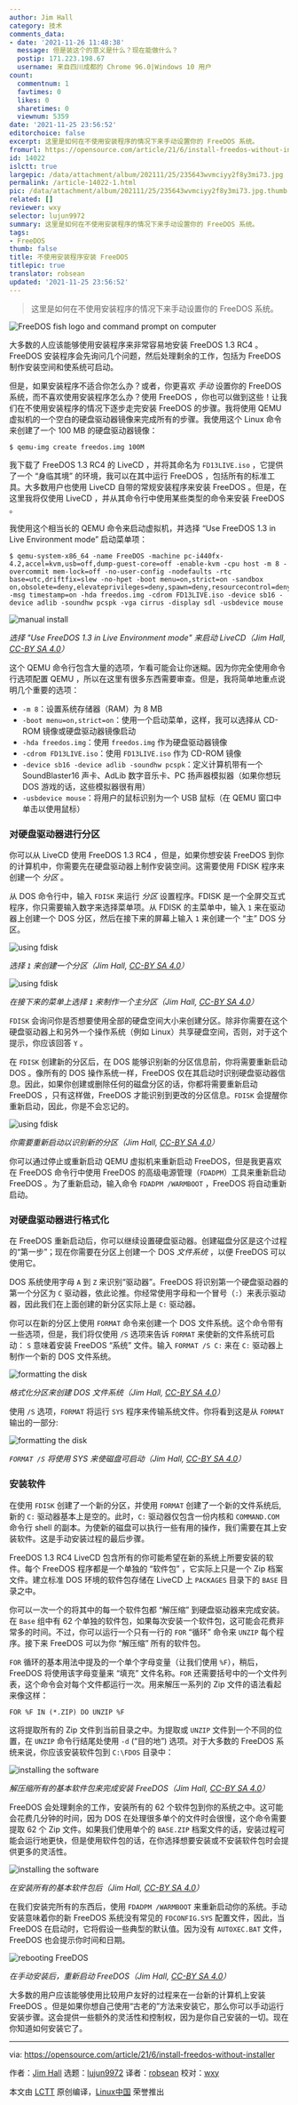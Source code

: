 ```yaml
---
author: Jim Hall
category: 技术
comments_data:
- date: '2021-11-26 11:48:38'
  message: 但是装这个的意义是什么？现在能做什么？
  postip: 171.223.198.67
  username: 来自四川成都的 Chrome 96.0|Windows 10 用户
count:
  commentnum: 1
  favtimes: 0
  likes: 0
  sharetimes: 0
  viewnum: 5359
date: '2021-11-25 23:56:52'
editorchoice: false
excerpt: 这里是如何在不使用安装程序的情况下来手动设置你的 FreeDOS 系统。
fromurl: https://opensource.com/article/21/6/install-freedos-without-installer
id: 14022
islctt: true
largepic: /data/attachment/album/202111/25/235643wvmciyy2f8y3mi73.jpg
permalink: /article-14022-1.html
pic: /data/attachment/album/202111/25/235643wvmciyy2f8y3mi73.jpg.thumb.jpg
related: []
reviewer: wxy
selector: lujun9972
summary: 这里是如何在不使用安装程序的情况下来手动设置你的 FreeDOS 系统。
tags:
- FreeDOS
thumb: false
title: 不使用安装程序安装 FreeDOS
titlepic: true
translator: robsean
updated: '2021-11-25 23:56:52'
---
```



> 
> 这里是如何在不使用安装程序的情况下来手动设置你的 FreeDOS 系统。
> 
> 
> 


![](/data/attachment/album/202111/25/235643wvmciyy2f8y3mi73.jpg "FreeDOS fish logo and command prompt on computer")


大多数的人应该能够使用安装程序来非常容易地安装 FreeDOS 1.3 RC4 。FreeDOS 安装程序会先询问几个问题，然后处理剩余的工作，包括为 FreeDOS 制作安装空间和使系统可启动。


但是，如果安装程序不适合你怎么办？或者，你更喜欢 *手动* 设置你的 FreeDOS 系统，而不喜欢使用安装程序怎么办？使用 FreeDOS ，你也可以做到这些！让我们在不使用安装程序的情况下逐步走完安装 FreeDOS 的步骤。我将使用 QEMU 虚拟机的一个空白的硬盘驱动器镜像来完成所有的步骤。我使用这个 Linux 命令来创建了一个 100 MB 的硬盘驱动器镜像：



```
$ qemu-img create freedos.img 100M

```

我下载了 FreeDOS 1.3 RC4 的 LiveCD ，并将其命名为 `FD13LIVE.iso` ，它提供了一个 “身临其境” 的环境，我可以在其中运行 FreeDOS ，包括所有的标准工具。大多数用户也使用 LiveCD 自带的常规安装程序来安装 FreeDOS 。但是，在这里我将仅使用 LiveCD ，并从其命令行中使用某些类型的命令来安装 FreeDOS 。


我使用这个相当长的 QEMU 命令来启动虚拟机，并选择 “Use FreeDOS 1.3 in Live Environment mode” 启动菜单项：



```
$ qemu-system-x86_64 -name FreeDOS -machine pc-i440fx-4.2,accel=kvm,usb=off,dump-guest-core=off -enable-kvm -cpu host -m 8 -overcommit mem-lock=off -no-user-config -nodefaults -rtc base=utc,driftfix=slew -no-hpet -boot menu=on,strict=on -sandbox on,obsolete=deny,elevateprivileges=deny,spawn=deny,resourcecontrol=deny -msg timestamp=on -hda freedos.img -cdrom FD13LIVE.iso -device sb16 -device adlib -soundhw pcspk -vga cirrus -display sdl -usbdevice mouse

```

![manual install](/data/attachment/album/202111/25/235654a06h0ihi1pl4p011.png "Select \"Use FreeDOS 1.3 in Live Environment mode\" to boot the LiveCD")


*选择 "Use FreeDOS 1.3 in Live Environment mode" 来启动 LiveCD（Jim Hall, [CC-BY SA 4.0](https://creativecommons.org/licenses/by-sa/4.0/)）*


这个 QEMU 命令行包含大量的选项，乍看可能会让你迷糊。因为你完全使用命令行选项配置 QEMU ，所以在这里有很多东西需要审查。但是，我将简单地重点说明几个重要的选项：


* `-m 8`：设置系统存储器（RAM）为 8 MB
* `-boot menu=on,strict=on`：使用一个启动菜单，这样，我可以选择从 CD-ROM 镜像或硬盘驱动器镜像启动
* `-hda freedos.img`：使用 `freedos.img` 作为硬盘驱动器镜像
* `-cdrom FD13LIVE.iso`：使用 `FD13LIVE.iso` 作为 CD-ROM 镜像
* `-device sb16 -device adlib -soundhw pcspk`：定义计算机带有一个 SoundBlaster16 声卡、AdLib 数字音乐卡、PC 扬声器模拟器（如果你想玩 DOS 游戏的话，这些模拟器很有用）
* `-usbdevice mouse`：将用户的鼠标识别为一个 USB 鼠标（在 QEMU 窗口中单击以使用鼠标）


### 对硬盘驱动器进行分区


你可以从 LiveCD 使用 FreeDOS 1.3 RC4 ，但是，如果你想安装 FreeDOS 到你的计算机中，你需要先在硬盘驱动器上制作安装空间。这需要使用 FDISK 程序来创建一个 *分区* 。


从 DOS 命令行中，输入 `FDISK` 来运行 *分区* 设置程序。FDISK 是一个全屏交互式程序，你只需要输入数字来选择菜单项。从 FDISK 的主菜单中，输入 `1` 来在驱动器上创建一个 DOS 分区，然后在接下来的屏幕上输入 `1` 来创建一个 “主” DOS 分区。


![using fdisk](/data/attachment/album/202111/25/235654dmpy9nrembmnrrun.png "Select \"1\" to create a partition")


*选择 `1` 来创建一个分区（Jim Hall, [CC-BY SA 4.0](https://creativecommons.org/licenses/by-sa/4.0/)）*


![using fdisk](/data/attachment/album/202111/25/235654rj0bgbwvr8xbk7rw.png "Select \"1\" on the next menu to make a primary partition")


*在接下来的菜单上选择 `1` 来制作一个主分区（Jim Hall, [CC-BY SA 4.0](https://creativecommons.org/licenses/by-sa/4.0/)）*


`FDISK` 会询问你是否想要使用全部的硬盘空间大小来创建分区。除非你需要在这个硬盘驱动器上和另外一个操作系统（例如 Linux）共享硬盘空间，否则，对于这个提示，你应该回答 `Y` 。


在 `FDISK` 创建新的分区后，在 DOS 能够识别新的分区信息前，你将需要重新启动 DOS 。像所有的 DOS 操作系统一样，FreeDOS 仅在其启动时识别硬盘驱动器信息。因此，如果你创建或删除任何的磁盘分区的话，你都将需要重新启动 FreeDOS ，只有这样做，FreeDOS 才能识别到更改的分区信息。`FDISK` 会提醒你重新启动，因此，你是不会忘记的。


![using fdisk](/data/attachment/album/202111/25/235655q84x4zawri0uiw8r.png "You need to reboot to recognize the new partition")


*你需要重新启动以识别新的分区（Jim Hall, [CC-BY SA 4.0](https://creativecommons.org/licenses/by-sa/4.0/)）*


你可以通过停止或重新启动 QEMU 虚拟机来重新启动 FreeDOS，但是我更喜欢在 FreeDOS 命令行中使用 FreeDOS 的高级电源管理（`FDADPM`）工具来重新启动 FreeDOS 。为了重新启动，输入命令 `FDADPM /WARMBOOT` ，FreeDOS 将自动重新启动。


### 对硬盘驱动器进行格式化


在 FreeDOS 重新启动后，你可以继续设置硬盘驱动器。创建磁盘分区是这个过程的“第一步”；现在你需要在分区上创建一个 DOS *文件系统* ，以便 FreeDOS 可以使用它。


DOS 系统使用字母 `A` 到 `Z` 来识别“驱动器”。FreeDOS 将识别第一个硬盘驱动器的第一个分区为 `C` 驱动器，依此论推。你经常使用字母和一个冒号（`:`）来表示驱动器，因此我们在上面创建的新分区实际上是 `C:` 驱动器。


你可以在新的分区上使用 `FORMAT` 命令来创建一个 DOS 文件系统。这个命令带有一些选项，但是，我们将仅使用 `/S` 选项来告诉 `FORMAT` 来使新的文件系统可启动： `S` 意味着安装 FreeDOS “系统” 文件。输入 `FORMAT /S C:` 来在 `C:` 驱动器上制作一个新的 DOS 文件系统。


![formatting the disk](/data/attachment/album/202111/25/235655sxvjmbccmg3c3mss.png "Format the partition to create the DOS filesystem")


*格式化分区来创建 DOS 文件系统（Jim Hall, [CC-BY SA 4.0](https://creativecommons.org/licenses/by-sa/4.0/)）*


使用 `/S` 选项，`FORMAT` 将运行 `SYS` 程序来传输系统文件。你将看到这是从 `FORMAT` 输出的一部分:


![formatting the disk](/data/attachment/album/202111/25/235655x4ylu4yuzu37pm4e.png "FORMAT /S will use SYS to make the disk bootable")


*`FORMAT /S` 将使用 SYS 来使磁盘可启动（Jim Hall, [CC-BY SA 4.0](https://creativecommons.org/licenses/by-sa/4.0/)）*


### 安装软件


在使用 `FDISK` 创建了一个新的分区，并使用 `FORMAT` 创建了一个新的文件系统后, 新的 `C:` 驱动器基本上是空的。此时，`C:` 驱动器仅包含一份内核和 `COMMAND.COM` 命令行 shell 的副本。为使新的磁盘可以执行一些有用的操作，我们需要在其上安装软件。这是手动安装过程的最后步骤。


FreeDOS 1.3 RC4 LiveCD 包含所有的你可能希望在新的系统上所要安装的软件。每个 FreeDOS 程序都是一个单独的 “软件包” ，它实际上只是一个 Zip 档案文件。建立标准 DOS 环境的软件包存储在 LiveCD 上 `PACKAGES` 目录下的 `BASE` 目录之中。


你可以一次一个的将其中的每一个软件包都 “解压缩” 到硬盘驱动器来完成安装。在 `Base` 组中有 62 个单独的软件包，如果每次安装一个软件包，这可能会花费非常多的时间。不过，你可以运行一个只有一行的 `FOR` “循环” 命令来 `UNZIP` 每个程序。接下来 FreeDOS 可以为你 “解压缩” 所有的软件包。


`FOR` 循环的基本用法中提及的一个单个字母变量（让我们使用 `%F`），稍后，FreeDOS 将使用该字母变量来 “填充” 文件名称。`FOR` 还需要括号中的一个文件列表，这个命令会对每个文件都运行一次。用来解压一系列的 Zip 文件的语法看起来像这样：



```
FOR %F IN (*.ZIP) DO UNZIP %F

```

这将提取所有的 Zip 文件到当前目录之中。为提取或 `UNZIP` 文件到一个不同的位置，在 `UNZIP` 命令行结尾处使用 `-d` (“目的地”) 选项。对于大多数的 FreeDOS 系统来说，你应该安装软件包到 `C:\FDOS` 目录中：


![installing the software](/data/attachment/album/202111/25/235656tu8yewenxfr52qnk.png "Unzip all of the Base packages to finish installing FreeDOS")


*解压缩所有的基本软件包来完成安装 FreeDOS（Jim Hall, [CC-BY SA 4.0](https://creativecommons.org/licenses/by-sa/4.0/)）*


FreeDOS 会处理剩余的工作，安装所有的 62 个软件包到你的系统之中。这可能会花费几分钟的时间，因为 DOS 在处理很多单个的文件时会很慢，这个命令需要提取 62 个 Zip 文件。如果我们使用单个的 `BASE.ZIP` 档案文件的话，安装过程可能会运行地更快，但是使用软件包的话，在你选择想要安装或不安装软件包时会提供更多的灵活性。


![installing the software](/data/attachment/album/202111/25/235656hprgxww8tui7ib8i.png "After installing all the Base packages")


*在安装所有的基本软件包后（Jim Hall, [CC-BY SA 4.0](https://creativecommons.org/licenses/by-sa/4.0/)）*


在我们安装完所有的东西后，使用 `FDADPM /WARMBOOT` 来重新启动你的系统。手动安装意味着你的新 FreeDOS 系统没有常见的 `FDCONFIG.SYS` 配置文件，因此，当 FreeDOS 在启动时，它将假设一些典型的默认值。因为没有 `AUTOXEC.BAT` 文件，FreeDOS 也会提示你时间和日期。


![rebooting FreeDOS](/data/attachment/album/202111/25/235656b5dv4vah1ni77vin.png "Rebooting FreeDOS after a manual install")


*在手动安装后，重新启动 FreeDOS（Jim Hall, [CC-BY SA 4.0](https://creativecommons.org/licenses/by-sa/4.0/)）*


大多数的用户应该能够使用比较用户友好的过程来在一台新的计算机上安装 FreeDOS 。但是如果你想自己使用“古老的”方法来安装它，那么你可以手动运行安装步骤。这会提供一些额外的灵活性和控制权，因为是你自己安装的一切。现在你知道如何安装它了。




---


via: <https://opensource.com/article/21/6/install-freedos-without-installer>


作者：[Jim Hall](https://opensource.com/users/jim-hall) 选题：[lujun9972](https://github.com/lujun9972) 译者：[robsean](https://github.com/robsean) 校对：[wxy](https://github.com/wxy)


本文由 [LCTT](https://github.com/LCTT/TranslateProject) 原创编译，[Linux中国](https://linux.cn/) 荣誉推出